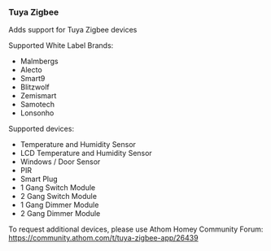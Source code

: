 ### Tuya Zigbee
Adds support for Tuya Zigbee devices

Supported White Label Brands:
- Malmbergs
- Alecto
- Smart9
- Blitzwolf
- Zemismart
- Samotech
- Lonsonho

Supported devices:
- Temperature and Humidity Sensor
- LCD Temperature and Humidity Sensor
- Windows / Door Sensor
- PIR
- Smart Plug
- 1 Gang Switch Module
- 2 Gang Switch Module
- 1 Gang Dimmer Module
- 2 Gang Dimmer Module

To request additional devices, please use Athom Homey Community Forum: https://community.athom.com/t/tuya-zigbee-app/26439

